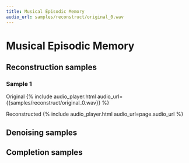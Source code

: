 ```yaml
---
title: Musical Episodic Memory
audio_url: samples/reconstruct/original_0.wav
---
```


# Musical Episodic Memory

## Reconstruction samples

### Sample 1
Original
{% include audio_player.html audio_url={{samples/reconstruct/original_0.wav}} %}

Reconstructed
{% include audio_player.html audio_url=page.audio_url %}



## Denoising samples

## Completion samples

